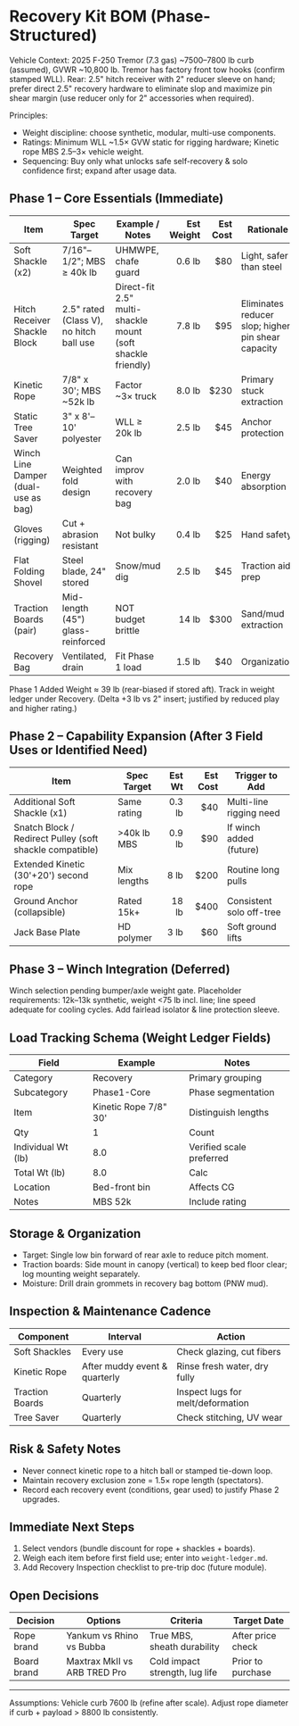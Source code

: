 # Recovery Kit BOM (Phase-Structured)

Vehicle Context: 2025 F-250 Tremor (7.3 gas) ~7500–7800 lb curb (assumed), GVWR ~10,800 lb. Tremor has factory front tow hooks (confirm stamped WLL). Rear: 2.5" hitch receiver with 2" reducer sleeve on hand; prefer direct 2.5" recovery hardware to eliminate slop and maximize pin shear margin (use reducer only for 2" accessories when required).

Principles:
- Weight discipline: choose synthetic, modular, multi-use components.
- Ratings: Minimum WLL ~1.5× GVW static for rigging hardware; Kinetic rope MBS 2.5–3× vehicle weight.
- Sequencing: Buy only what unlocks safe self-recovery & solo confidence first; expand after usage data.

## Phase 1 – Core Essentials (Immediate)

| Item                                | Spec Target                             | Example / Notes                                             | Est Weight | Est Cost | Rationale                                          |
|-------------------------------------|-----------------------------------------|-------------------------------------------------------------|-----------:|---------:|----------------------------------------------------|
| Soft Shackle (x2)                   | 7/16"–1/2"; MBS ≥ 40k lb                | UHMWPE, chafe guard                                         |     0.6 lb |      $80 | Light, safer than steel                            |
| Hitch Receiver Shackle Block        | 2.5" rated (Class V), no hitch ball use | Direct-fit 2.5" multi-shackle mount (soft shackle friendly) |     7.8 lb |      $95 | Eliminates reducer slop; higher pin shear capacity |
| Kinetic Rope                        | 7/8" x 30'; MBS ~52k lb                 | Factor ~3× truck                                            |     8.0 lb |     $230 | Primary stuck extraction                           |
| Static Tree Saver                   | 3" x 8'–10' polyester                   | WLL ≥ 20k lb                                                |     2.5 lb |      $45 | Anchor protection                                  |
| Winch Line Damper (dual-use as bag) | Weighted fold design                    | Can improv with recovery bag                                |     2.0 lb |      $40 | Energy absorption                                  |
| Gloves (rigging)                    | Cut + abrasion resistant                | Not bulky                                                   |     0.4 lb |      $25 | Hand safety                                        |
| Flat Folding Shovel                 | Steel blade, 24" stored                 | Snow/mud dig                                                |     2.5 lb |      $45 | Traction aid prep                                  |
| Traction Boards (pair)              | Mid-length (45") glass-reinforced       | NOT budget brittle                                          |      14 lb |     $300 | Sand/mud extraction                                |
| Recovery Bag                        | Ventilated, drain                       | Fit Phase 1 load                                            |     1.5 lb |      $40 | Organization                                       |

Phase 1 Added Weight ≈ 39 lb (rear-biased if stored aft). Track in weight ledger under Recovery. (Delta +3 lb vs 2" insert; justified by reduced play and higher rating.)

## Phase 2 – Capability Expansion (After 3 Field Uses or Identified Need)

| Item                                                     | Spec Target | Est Wt | Est Cost | Trigger to Add           |
|----------------------------------------------------------|-------------|-------:|---------:|--------------------------|
| Additional Soft Shackle (x1)                             | Same rating | 0.3 lb |      $40 | Multi-line rigging need  |
| Snatch Block / Redirect Pulley (soft shackle compatible) | >40k lb MBS | 0.9 lb |      $90 | If winch added (future)  |
| Extended Kinetic (30'+20') second rope                   | Mix lengths |   8 lb |     $200 | Routine long pulls       |
| Ground Anchor (collapsible)                              | Rated 15k+  |  18 lb |     $400 | Consistent solo off-tree |
| Jack Base Plate                                          | HD polymer  |   3 lb |      $60 | Soft ground lifts        |

## Phase 3 – Winch Integration (Deferred)

Winch selection pending bumper/axle weight gate. Placeholder requirements: 12k–13k synthetic, weight <75 lb incl. line; line speed adequate for cooling cycles. Add fairlead isolator & line protection sleeve.

## Load Tracking Schema (Weight Ledger Fields)

| Field              | Example               | Notes                    |
|--------------------|-----------------------|--------------------------|
| Category           | Recovery              | Primary grouping         |
| Subcategory        | Phase1-Core           | Phase segmentation       |
| Item               | Kinetic Rope 7/8" 30' | Distinguish lengths      |
| Qty                | 1                     | Count                    |
| Individual Wt (lb) | 8.0                   | Verified scale preferred |
| Total Wt (lb)      | 8.0                   | Calc                     |
| Location           | Bed-front bin         | Affects CG               |
| Notes              | MBS 52k               | Include rating           |

## Storage & Organization

- Target: Single low bin forward of rear axle to reduce pitch moment.
- Traction boards: Side mount in canopy (vertical) to keep bed floor clear; log mounting weight separately.
- Moisture: Drill drain grommets in recovery bag bottom (PNW mud).

## Inspection & Maintenance Cadence

| Component       | Interval                      | Action                            |
|-----------------|-------------------------------|-----------------------------------|
| Soft Shackles   | Every use                     | Check glazing, cut fibers         |
| Kinetic Rope    | After muddy event & quarterly | Rinse fresh water, dry fully      |
| Traction Boards | Quarterly                     | Inspect lugs for melt/deformation |
| Tree Saver      | Quarterly                     | Check stitching, UV wear          |

## Risk & Safety Notes

- Never connect kinetic rope to a hitch ball or stamped tie-down loop.
- Maintain recovery exclusion zone = 1.5× rope length (spectators).
- Record each recovery event (conditions, gear used) to justify Phase 2 upgrades.

## Immediate Next Steps

1. Select vendors (bundle discount for rope + shackles + boards).
2. Weigh each item before first field use; enter into `weight-ledger.md`.
3. Add Recovery Inspection checklist to pre-trip doc (future module).

## Open Decisions

| Decision    | Options                      | Criteria                       | Target Date       |
|-------------|------------------------------|--------------------------------|-------------------|
| Rope brand  | Yankum vs Rhino vs Bubba     | True MBS, sheath durability    | After price check |
| Board brand | Maxtrax MkII vs ARB TRED Pro | Cold impact strength, lug life | Prior to purchase |

---
Assumptions: Vehicle curb 7600 lb (refine after scale). Adjust rope diameter if curb + payload > 8800 lb consistently.
